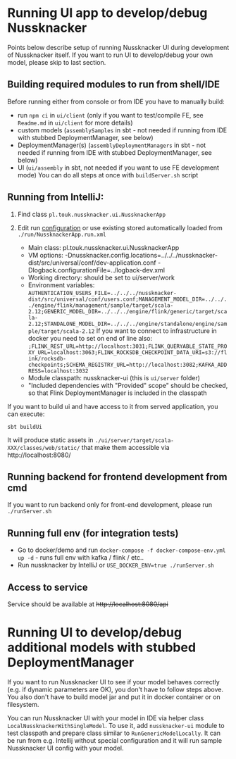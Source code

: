 # Running UI app to develop/debug Nussknacker

Points below describe setup of running Nussknacker UI during development of Nussknacker itself.
If you want to run UI to develop/debug your own model, please skip to last section.

## Building required modules to run from shell/IDE

Before running either from console or from IDE you have to manually build:
- run `npm ci` in `ui/client` (only if you want to test/compile FE, see `Readme.md` in `ui/client` for more details)
- custom models (```assemblySamples``` in sbt - not needed if running from IDE with stubbed DeploymentManager, see below)
- DeploymentManager(s) (```assemblyDeploymentManagers``` in sbt - not needed if running from IDE with stubbed DeploymentManager, see below)
- UI (```ui/assembly``` in sbt, not needed if you want to use FE development mode)
You can do all steps at once with ```buildServer.sh``` script

## Running from IntelliJ:
1. Find class `pl.touk.nussknacker.ui.NussknackerApp`
2. Edit run [configuration](https://www.jetbrains.com/help/idea/run-debug-configurations.html) or use existing stored automatically loaded from `./run/NussknackerApp.run.xml`

    * Main class:         pl.touk.nussknacker.ui.NussknackerApp
    * VM options:         -Dnussknacker.config.locations=../../../nussknacker-dist/src/universal/conf/dev-application.conf -Dlogback.configurationFile=../logback-dev.xml
    * Working directory:  should be set to ui/server/work
    * Environment variables: 
```AUTHENTICATION_USERS_FILE=../../../nussknacker-dist/src/universal/conf/users.conf;MANAGEMENT_MODEL_DIR=../../../engine/flink/management/sample/target/scala-2.12;GENERIC_MODEL_DIR=../../../engine/flink/generic/target/scala-2.12;STANDALONE_MODEL_DIR=../../../engine/standalone/engine/sample/target/scala-2.12```
If you want to connect to infrastructure in docker you need to set on end of line also:
```;FLINK_REST_URL=http://localhost:3031;FLINK_QUERYABLE_STATE_PROXY_URL=localhost:3063;FLINK_ROCKSDB_CHECKPOINT_DATA_URI=s3://flink/rocksdb-checkpoints;SCHEMA_REGISTRY_URL=http://localhost:3082;KAFKA_ADDRESS=localhost:3032```
    * Module classpath:  nussknacker-ui (this is ```ui/server``` folder) 
    * "Included dependencies with "Provided" scope" should be checked, so that Flink DeploymentManager is included in the classpath
    
If you want to build ui and have access to it from served application, you can execute:
```
sbt buildUi
```
It will produce static assets in `./ui/server/target/scala-XXX/classes/web/static/` that make them accessible via http://localhost:8080/

## Running backend for frontend development from cmd
If you want to run backend only for front-end development, please run `./runServer.sh`

## Running full env (for integration tests)
* Go to docker/demo and run `docker-compose -f docker-compose-env.yml up -d` - runs full env with kafka / flink / etc..
* Run nussknacker by IntelliJ or `USE_DOCKER_ENV=true ./runServer.sh`
 
## Access to service
 Service should be available at ~~http://localhost:8080/api~~

# Running UI to develop/debug additional models with stubbed DeploymentManager

If you want to run Nussknacker UI to see if your model behaves correctly (e.g. if dynamic parameters are OK),
you don't have to follow steps above. You also don't have to build model jar and put it in
docker container or on filesystem.

You can run Nussknacker UI with your model in IDE via 
helper class `LocalNussknackerWithSingleModel`. To use it, add `nussknacker-ui` module to 
test classpath and prepare class similar to `RunGenericModelLocally`. 
It can be run from e.g. Intellij without special configuration and it will run sample 
Nussknacker UI config with your model.
